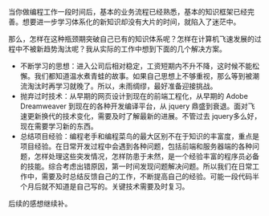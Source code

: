 当你做编程工作一段时间后，基本的业务流程已经熟悉，基本的知识框架已经完善。想要进一步学习体系化的新知识却没有大片的时间，就陷入了迷茫中。

那么，怎样在这种瓶颈期突破自己已有的知识体系呢？怎样在计算机飞速发展的过程中不被新趋势淘汰呢？我从实际的工作中想到下面的几个解决方案。

- 不断学习的思想：进入公司后相对稳定，工资短期内不升不降，这时候不能松懈。我们都知道温水煮青蛙的故事。如果自己思想上不够重视，那么等到被潮流淘汰时再学习就晚了。所以，未雨绸缪，最好准备迎接挑战。
- 抛弃过时技术：从早期的网页设计到现在的前端工程化，从早期的 Adobe Dreamweaver 到现在的各种开发编译平台，从 jquery 鼎盛到衰退。面对飞速更新换代的技术变化，需要及时了解最新的进展。不管过去 jquery多么好，现在需要学习新的东西。
- 总结项目经验：编程老手和编程菜鸟的最大区别不在于知识的丰富度，重点是项目经验。在日常开发过程中会遇到各种问题，包括前端和服务器端的各种问题，怎样处理这些突发情况，怎样防患于未然，是一个经验丰富的程序员必备的技能。综合考虑出错原因，第一时间发现问题解决问题。所以我们在日常工作中，需要及时总结反馈自己的工作，不断提高自己的经验。可能一段代码半个月后就不知道是自己写的。关键技术需要及时复习。



后续的感想继续补。
